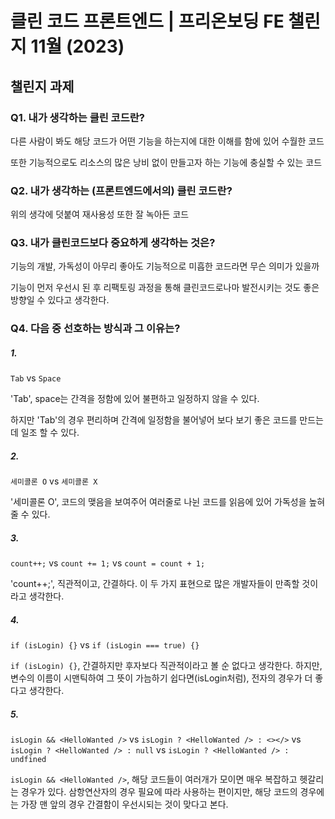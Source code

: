 # 클린 코드 프론트엔드 | 프리온보딩 FE 챌린지 11월 (2023)

## 챌린지 과제

### Q1. 내가 생각하는 클린 코드란?

다른 사람이 봐도 해당 코드가 어떤 기능을 하는지에 대한 이해를 함에 있어 수월한 코드

또한 기능적으로도 리소스의 많은 낭비 없이 만들고자 하는 기능에 충실할 수 있는 코드

### Q2. 내가 생각하는 (프론트엔드에서의) 클린 코드란?

위의 생각에 덧붙여 재사용성 또한 잘 녹아든 코드

### Q3. 내가 클린코드보다 중요하게 생각하는 것은?

기능의 개발, 가독성이 아무리 좋아도 기능적으로 미흡한 코드라면 무슨 의미가 있을까

기능이 먼저 우선시 된 후 리팩토링 과정을 통해 클린코드로나마 발전시키는 것도 좋은 방향일 수 있다고 생각한다.

### Q4. 다음 중 선호하는 방식과 그 이유는?

##### 1.

`Tab` vs `Space`

'Tab', space는 간격을 정함에 있어 불편하고 일정하지 않을 수 있다.

하지만 'Tab'의 경우 편리하며 간격에 일정함을 불어넣어 보다 보기 좋은 코드를 만드는 데 일조 할 수 있다.

##### 2.

`세미콜론 O` vs `세미콜론 X`

'세미콜론 O', 코드의 맺음을 보여주어 여러줄로 나뉜 코드를 읽음에 있어 가독성을 높혀줄 수 있다.

##### 3.

`count++;` vs `count += 1;` vs `count = count + 1;`

'count++;', 직관적이고, 간결하다. 이 두 가지 표현으로 많은 개발자들이 만족할 것이라고 생각한다.

##### 4.

`if (isLogin) {}` vs `if (isLogin === true) {}`

`if (isLogin) {}`, 간결하지만 후자보다 직관적이라고 볼 순 없다고 생각한다. 하지만, 변수의 이름이 시맨틱하여 그 뜻이 가늠하기 쉽다면(isLogin처럼), 전자의 경우가 더 좋다고 생각한다. 

##### 5.

`isLogin && <HelloWanted />` vs `isLogin ? <HelloWanted /> : <></>` vs `isLogin ? <HelloWanted /> : null` vs `isLogin ? <HelloWanted /> : undfined`

`isLogin && <HelloWanted />`, 해당 코드들이 여러개가 모이면 매우 복잡하고 헷갈리는 경우가 있다. 삼항연산자의 경우 필요에 따라 사용하는 편이지만, 해당 코드의 경우에는 가장 맨 앞의 경우 간결함이 우선시되는 것이 맞다고 본다.
